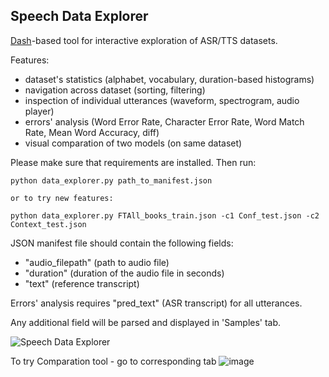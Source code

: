 Speech Data Explorer
--------------------

[Dash](https://plotly.com/dash/)-based tool for interactive exploration of ASR/TTS datasets.

Features:
- dataset's statistics (alphabet, vocabulary, duration-based histograms)
- navigation across dataset (sorting, filtering)
- inspection of individual utterances (waveform, spectrogram, audio player)
- errors' analysis (Word Error Rate, Character Error Rate, Word Match Rate, Mean Word Accuracy, diff)
- visual comparation of two models (on same dataset)

Please make sure that requirements are installed. Then run:
```
python data_explorer.py path_to_manifest.json

or to try new features:

python data_explorer.py FTAll_books_train.json -c1 Conf_test.json -c2 Context_test.json

```

JSON manifest file should contain the following fields:
- "audio_filepath" (path to audio file)
- "duration" (duration of the audio file in seconds)
- "text" (reference transcript)

Errors' analysis requires "pred_text" (ASR transcript) for all utterances.

Any additional field will be parsed and displayed in 'Samples' tab.

![Speech Data Explorer](screenshot.png)

To try Comparation tool - go to corresponding tab
![image](https://user-images.githubusercontent.com/37293288/183735563-ba6c1819-a320-46bc-8eaa-14ed77e93787.png)

